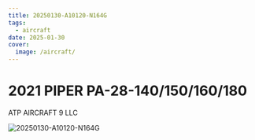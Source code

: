 ```yaml
---
title: 20250130-A10120-N164G
tags:
  - aircraft
date: 2025-01-30
cover:
  image: /aircraft/
---
```


# 2021 PIPER PA-28-140/150/160/180

ATP AIRCRAFT 9 LLC

![20250130-A10120-N164G](/aircraft/20250130-A10120-N164G.jpg)